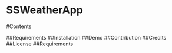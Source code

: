 # SSWeatherApp
#Contents

##Requirements
##Installation
##Demo
##Contribution
##Credits
##License
##Requirements
